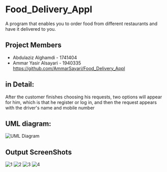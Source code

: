 
# Food_Delivery_Appl
A program that enables you to order food from different restaurants and have it delivered to you.

## Project Members
- Abdulaziz Alghamdi - 1741404
- Ammar Yasir Alsayari - 1940335
https://github.com/AmmarSayari/Food_Delivery_Appl

## in Detail:
After the customer finishes choosing his requests, two options will appear for him, which is that he register or log in, and then the request appears with the driver's name and mobile number

## UML diagram:
![UML Diagram](https://user-images.githubusercontent.com/108232364/201764031-6803c93f-03c4-4e22-a1bd-716ae44eaeae.png)

## Output ScreenShots
![1](https://user-images.githubusercontent.com/108232364/201764321-b8c5614e-6924-482b-aef5-2d69ac34bae3.png)
![2](https://user-images.githubusercontent.com/108232364/201764346-8fbb0247-5fec-4022-81f7-609311731080.png)
![3](https://user-images.githubusercontent.com/108232364/201764367-d4eecc92-de98-4e8b-aa4b-9578cde4cc56.png)
![4](https://user-images.githubusercontent.com/108232364/201764388-319bb7a0-45d9-42af-bed4-7ba77df60de3.png)


